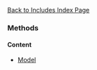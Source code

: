 [Back to Includes Index Page](https://github.com/SorinGFS/express-access-proxy/blob/master/config/servers/includes)

### Methods

#### Content
- [Model](https://github.com/SorinGFS/express-access-proxy/blob/master/config/servers/includes/base/properties/methods/model)